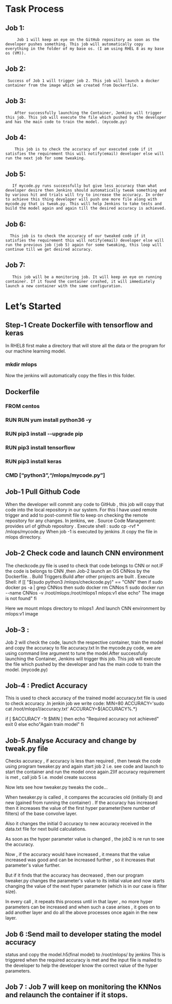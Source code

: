 # Task Process 
## Job 1: 
         Job 1 will keep an eye on the GitHub repository as soon as the developer pushes something. This job will automatically copy everything in the folder of my base os. (I am using RHEL 8 as my base os (VM)).

## Job 2:
     Success of Job 1 will trigger job 2. This job will launch a docker container from the image which we created from Dockerfile.

## Job 3:
        After successfully launching the Container, Jenkins will trigger this job. This job will execute the file which pushed by the developer and has the main code to train the model. (mycode.py)

## Job 4: 
        This job is to check the accuracy of our executed code if it satisfies the requirement this will notify(email) developer else will run the next job for some tweaking.

## Job 5:   
       If mycode.py runs successfully but give less accuracy than what developer desire then Jenkins should automatically tweak something and by various hit and trials will try to increase the accuracy. In order to achieve this thing developer will push one more file along with mycode.py that is tweak.py. This will help Jenkins to take tests and build the model again and again till the desired accuracy is achieved.

## Job 6: 
      This job is to check the accuracy of our tweaked code if it satisfies the requirement this will notify(email) developer else will run the previous job (job 5) again for some tweaking, this loop will continue till we get desired accuracy.

## Job 7:
       This job will be a monitoring job. It will keep an eye on running container. If it found the container crashed, it will immediately launch a new container with the same configuration.

# Let’s Started
## Step-1  Create Dockerfile with tensorflow and keras
  In RHEL8 first make a directory that will store all the data or the program for our machine learning model.
   ### mkdir mlops
Now the jenkins will automatically copy the files in this folder.
## Dockerfile
### FROM centos
### RUN RUN yum install python36    -y
### RUN  pip3 install  --upgrade pip
### RUN  pip3 install  tensorflow
### RUN  pip3 install  keras
### CMD [“python3”,“/mlops/mycode.py”]

## Job-1 Pull Github Code
  When the developer will commit any code to GitHub , this job will copy that code into the local repository in our system. For this I have used remote trigger and add to post-commit file to keep on checking the remote repository for any changes.
  In jenkins, we 
  . Source Code Management: provides url of github repository
  . Execute shell : sudo cp -rvf * /mlops/mycode.py
  When job -1 is executed by jenkins .It copy the file in mlops dirrectory.
## Job-2 Check code and launch CNN environment
  The checkcode.py file is used to check that code belongs to CNN or not.IF the code is belongs to CNN ,then Job-2 launch an OS CNNos by the Dockerfile.
  . Build Triggers:Build after other projects are built
  . Execute Shell:
  if [[ "$(sudo python3 /mlops/checkcode.py)" == "CNN"
then
if sudo docker ps -a  | grep CNNos
then
sudo docker rm CNNos
fi
sudo docker run --name CNNos -v /root/mlops:/root/mlops1 mlops:v1
else
echo" The image is not found"
fi

Here we mount mlops directory to mlops1 .And launch CNN environment by mlops:v1 image
 ## Job-3 : 
 Job 2 will check the code, launch the respective container, train the model and copy the accuracy to file accuracy.txt
In the mycode.py code, we are using command line argument to tune the model.After successfully launching the Container, Jenkins will trigger this job. This job will execute the file which pushed by the developer and has the main code to train the model. (mycode.py)
## Job-4 : Predict Accuracy
This is used to check accuracy of the trained model
accuracy.txt file is used to check accuracy .In jenkin job we write code:
MIN=80
ACCURACY='sudo cat /root/mlops1/accuracy.txt'
ACCURACY=${ACCURACY%.*}

if [ $ACCURACY -1t $MIN ]
then
 echo "Required accuracy not achieved"
 exit 0
else
 echo"Again train model"
 fi
 
 ## Job-5 Analyse Accuracy and change by tweak.py file
 Checks accuracy , if accuracy is less than required , then tweak the code using program tweaker.py and again start job 2 i.e. see code and launch to start the container and run the model once again.2)If accuracy requirement is met , call job 5 i.e. model create success

Now lets see how tweaker.py tweaks the code...

When tweaker.py is called , it compares the accuracies old (initially 0) and new (gained from running the container) . If the accuracy has increased then it increases the value of the first hyper parameter(here number of filters) of the base convolve layer.

Also it changes the initial 0 accuracy to new accuracy received in the data.txt file for next build calculations.

As soon as the hyper parameter value is changed , the job2 is re run to see the accuracy.

Now , if the accuracy would have increased , it means that the value increased was good and can be increased further , so it increases that parameter's value further.

But if it finds that the accuracy has decreased , then our program tweaker.py changes the parameter's value to its initial value and now starts changing the value of the next hyper parameter (which is in our case is filter size).

In every call , it repeats this process until in that layer , no more hyper parameters can be increased and when such a case arises , it goes on to add another layer and do all the above processes once again in the new layer.
## Job 6 :Send mail to developer stating the model accuracy
status and copy the model.h5(final model) to /root/mlops/ by jenkins
This is triggered when the required accuracy is met and the input file is mailed to the developer to help the developer know the correct value of the hyper parameters.
## Job 7 : Job 7 will keep on monitoring the KNNos and relaunch the container if it stops.

